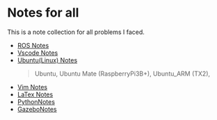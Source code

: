 # Notes for all
This is a note collection for all problems I faced.

- [ROS Notes](RosNotes.md)
- [Vscode Notes](VscodeNotes.md)
- [Ubuntu(Linux) Notes](UbuntuNotes.md)
  > Ubuntu, Ubuntu Mate (RaspberryPi3B+), Ubuntu_ARM (TX2),
- [Vim Notes](VimNotes.md)
- [LaTex Notes](LaTexNotes.md)
- [PythonNotes](PythonNote.md)
- [GazeboNotes](GazeboNotes.md)
